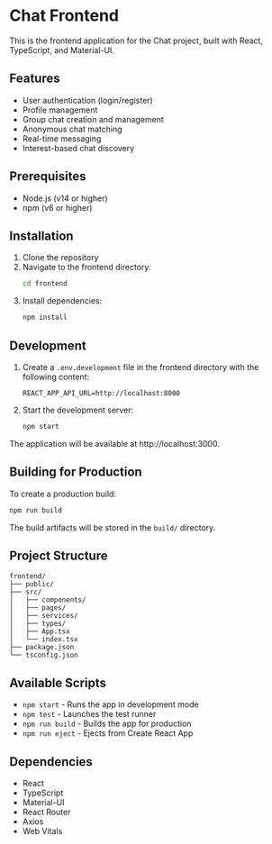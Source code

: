 # Chat Frontend

This is the frontend application for the Chat project, built with React, TypeScript, and Material-UI.

## Features

- User authentication (login/register)
- Profile management
- Group chat creation and management
- Anonymous chat matching
- Real-time messaging
- Interest-based chat discovery

## Prerequisites

- Node.js (v14 or higher)
- npm (v6 or higher)

## Installation

1. Clone the repository
2. Navigate to the frontend directory:
   ```bash
   cd frontend
   ```
3. Install dependencies:
   ```bash
   npm install
   ```

## Development

1. Create a `.env.development` file in the frontend directory with the following content:
   ```
   REACT_APP_API_URL=http://localhost:8000
   ```

2. Start the development server:
   ```bash
   npm start
   ```

The application will be available at http://localhost:3000.

## Building for Production

To create a production build:

```bash
npm run build
```

The build artifacts will be stored in the `build/` directory.

## Project Structure

```
frontend/
├── public/
├── src/
│   ├── components/
│   ├── pages/
│   ├── services/
│   ├── types/
│   ├── App.tsx
│   └── index.tsx
├── package.json
└── tsconfig.json
```

## Available Scripts

- `npm start` - Runs the app in development mode
- `npm test` - Launches the test runner
- `npm run build` - Builds the app for production
- `npm run eject` - Ejects from Create React App

## Dependencies

- React
- TypeScript
- Material-UI
- React Router
- Axios
- Web Vitals 